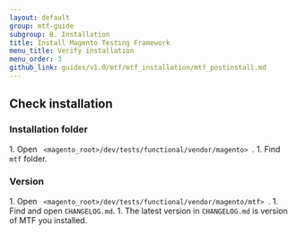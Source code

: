 ```yaml
---
layout: default
group: mtf-guide
subgroup: B. Installation
title: Install Magento Testing Framework
menu_title: Verify installation
menu_order: 3
github_link: guides/v1.0/mtf/mtf_installation/mtf_postinstall.md
---
```


<h2 id="mtf_install_pre">Check installation</h2>
<h3 id="mtf_install_pre">Installation folder</h3>
1.    Open <code> &lt;magento_root>/dev/tests/functional/vendor/magento&gt; </code>.
1.    Find <code>mtf</code> folder.

<h3 id="mtf_install_pre">Version</h3>
1.    Open <code> &lt;magento_root>/dev/tests/functional/vendor/magento/mtf&gt; </code>.
1.    Find and open <code>CHANGELOG.md</code>.
1.    The latest version in <code>CHANGELOG.md</code> is version of MTF you installed.